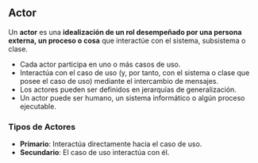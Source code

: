 ## Actor
Un **actor** es una **idealización de un rol desempeñado por una persona externa, un proceso o cosa** que interactúe con el sistema, subsistema o clase.

- Cada actor participa en uno o más casos de uso.
- Interactúa con el caso de uso (y, por tanto, con el sistema o clase que posee el caso de uso) mediante el intercambio de mensajes.
- Los actores pueden ser definidos en jerarquías de generalización.
- Un actor puede ser humano, un sistema informático o algún proceso ejecutable.

### Tipos de Actores
- **Primario**: Interactúa directamente hacia el caso de uso.
- **Secundario**: El caso de uso interactúa con él.
